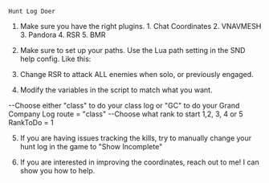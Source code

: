                                                                                                       Hunt Log Doer
1. Make sure you have the right plugins.
					1. Chat Coordinates
					2. VNAVMESH
					3. Pandora
					4. RSR
					5. BMR

2. Make sure to set up your paths. Use the Lua path setting in the SND help config.
Like this:


3. Change RSR to attack ALL enemies when solo, or previously engaged.

4. Modify the variables in the script to match what you want.

--Choose either "class" to do your class log or "GC" to do your Grand Company Log
route = "class"
--Choose what rank to start 1,2, 3, 4 or 5
RankToDo = 1


5. If you are having issues tracking the kills, try to manually change your hunt log in the game to "Show Incomplete"

6. If you are interested in improving the coordinates, reach out to me! I can show you how to help. 
